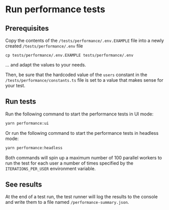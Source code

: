 # Run performance tests

## Prerequisites

Copy the contents of the `/tests/performance/.env.EXAMPLE` file into a newly created `/tests/performance/.env` file

```
cp tests/performance/.env.EXAMPLE tests/performance/.env
```

... and adapt the values to your needs.

Then, be sure that the hardcoded value of the `users` constant in the `/tests/performance/constants.ts` file is set to a value that makes sense for your test.

## Run tests

Run the following command to start the performance tests in UI mode:

```bash
yarn performance:ui
```

Or run the following command to start the performance tests in headless mode:

```bash
yarn performance:headless
```

Both commands will spin up a maximum number of 100 parallel workers to run the test for each user a number of times specified by the `ITERATIONS_PER_USER` environment variable.

## See results

At the end of a test run, the test runner will log the results to the console and write them to a file named `/performance-summary.json`.
